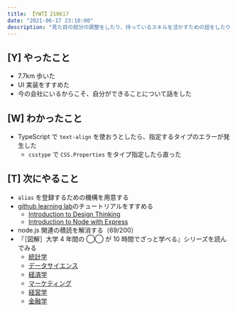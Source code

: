 ```yaml
---
title: 【YWT】210617
date: "2021-06-17 23:10:00"
description: "見た目の部分の調整をしたり、持っているスキルを活かすための話をしたりした"
---
```


## [Y] やったこと

- 7.7km 歩いた
- UI 実装をすすめた
- 今の会社にいるからこそ、自分ができることについて話をした

## [W] わかったこと

- TypeScript で `text-align` を使おうとしたら、指定するタイプのエラーが発生した
  - `csstype` で `CSS.Properties` をタイプ指定したら直った

## [T] 次にやること

- `alias` を登録するための機構を用意する
- [github learning lab](https://lab.github.com/githubtraining)のチュートリアルをすすめる
  - [Introduction to Design Thinking](https://lab.github.com/githubtraining/introduction-to-design-thinking)
  - [Introduction to Node with Express](https://lab.github.com/everydeveloper/introduction-to-node-with-express)
- node.js 関連の積読を解消する（69/200）
- 『［図解］大学 4 年間の ◯◯ が 10 時間でざっと学べる』シリーズを読んでみる
  - [統計学](https://www.amazon.co.jp/dp/B07PXB4NN9)
  - [データサイエンス](https://www.amazon.co.jp/dp/B07XNW3TQM)
  - [経済学](https://www.amazon.co.jp/dp/B01KNLFHH6)
  - [マーケティング](https://www.amazon.co.jp/dp/B07BNC2SV3)
  - [経営学](https://www.amazon.co.jp/dp/B071SKDF3L)
  - [金融学](https://www.amazon.co.jp/dp/B07BB6Z7FW)

<!-- https://twitter.com/camomile_cafe/status/1405531486963388424?s=20 -->
